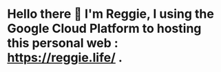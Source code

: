 # Hello there 👋 I'm Reggie, I using the Google Cloud Platform to hosting this personal web : https://reggie.life/ . 
